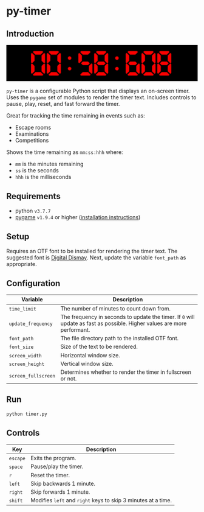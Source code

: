 # py-timer

## Introduction
![preview](preview/preview.gif)

`py-timer` is a configurable Python script that displays an on-screen timer. Uses the `pygame` set of modules to render the timer text. Includes controls to pause, play, reset, and fast forward the timer.

Great for tracking the time remaining in events such as:
- Escape rooms
- Examinations
- Competitions

Shows the time remaining as `mm:ss:hhh` where:
- `mm` is the minutes remaining
- `ss` is the seconds
- `hhh` is the milliseconds

## Requirements
- python `v3.7.7`
- [pygame](www.pygame.org) `v1.9.4` or higher ([installation instructions](https://www.pygame.org/wiki/GettingStarted))

## Setup
Requires an OTF font to be installed for rendering the timer text. The suggested font is [Digital Dismay](https://www.dafont.com/digital-dismay.font). Next, update the variable `font_path` as appropriate.

## Configuration
| Variable | Description |
| - | - |
| `time_limit` | The number of minutes to count down from. |
| `update_frequency` | The frequency in seconds to update the timer. If `0` will update as fast as possible. Higher values are more performant. |
| `font_path` | The file directory path to the installed OTF font. |
| `font_size` | Size of the text to be rendered. |
| `screen_width` | Horizontal window size. |
| `screen_height` | Vertical window size. |
| `screen_fullscreen` | Determines whether to render the timer in fullscreen or not. |

## Run
```
python timer.py
```

## Controls
| Key | Description |
| - | - |
| `escape` | Exits the program. |
| `space` | Pause/play the timer. |
| `r` | Reset the timer. |
| `left` | Skip backwards 1 minute. |
| `right` | Skip forwards 1 minute. |
| `shift` | Modifies `left` and `right` keys to skip 3 minutes at a time. |
